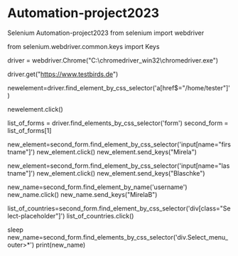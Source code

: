 # Automation-project2023
Selenium Automation-project2023 
from selenium import webdriver 

from selenium.webdriver.common.keys import Keys 

driver = webdriver.Chrome("C:\chromedriver_win32\chromedriver.exe")

driver.get("https://www.testbirds.de")
    
newelement=driver.find_element_by_css_selector('a[href$="/home/tester"]')

newelement.click()

list_of_forms = driver.find_elements_by_css_selector('form')
second_form = list_of_forms[1] 

new_element=second_form.find_element_by_css_selector('input[name="firstname"]')
new_element.click()
new_element.send_keys("Mirela")

new_element=second_form.find_element_by_css_selector('input[name="lastname"]')
new_element.click()
new_element.send_keys("Blaschke")


new_name=second_form.find_element_by_name('username')
new_name.click()
new_name.send_keys("MirelaB")

list_of_countries=second_form.find_element_by_css_selector('div[class="Select-placeholder"]')
list_of_countries.click()

sleep
new_name=second_form.find_elements_by_css_selector('div.Select_menu_outer>*')
print(new_name)

